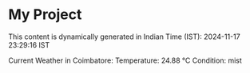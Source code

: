 # My Project

This content is dynamically generated in Indian Time (IST): 2024-11-17 23:29:16 IST


Current Weather in Coimbatore:
Temperature: 24.88 °C
Condition: mist

